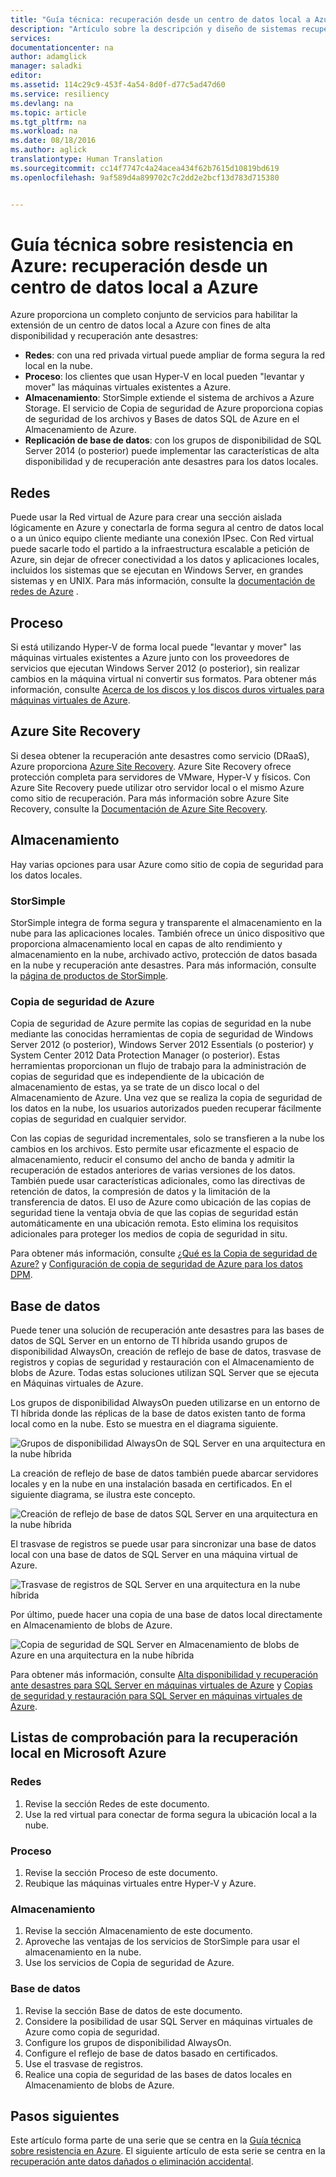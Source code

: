 ```yaml
---
title: "Guía técnica: recuperación desde un centro de datos local a Azure | Microsoft Docs"
description: "Artículo sobre la descripción y diseño de sistemas recuperación desde infraestructuras locales a Azure"
services: 
documentationcenter: na
author: adamglick
manager: saladki
editor: 
ms.assetid: 114c29c9-453f-4a54-8d0f-d77c5ad47d60
ms.service: resiliency
ms.devlang: na
ms.topic: article
ms.tgt_pltfrm: na
ms.workload: na
ms.date: 08/18/2016
ms.author: aglick
translationtype: Human Translation
ms.sourcegitcommit: cc14f7747c4a24acea434f62b7615d10819bd619
ms.openlocfilehash: 9af589d4a899702c7c2dd2e2bcf13d783d715380


---
```

# <a name="azure-resiliency-technical-guidance-recovery-from-on-premises-to-azure"></a>Guía técnica sobre resistencia en Azure: recuperación desde un centro de datos local a Azure
Azure proporciona un completo conjunto de servicios para habilitar la extensión de un centro de datos local a Azure con fines de alta disponibilidad y recuperación ante desastres:

* **Redes**: con una red privada virtual puede ampliar de forma segura la red local en la nube.
* **Proceso**: los clientes que usan Hyper-V en local pueden "levantar y mover" las máquinas virtuales existentes a Azure.
* **Almacenamiento**: StorSimple extiende el sistema de archivos a Azure Storage. El servicio de Copia de seguridad de Azure proporciona copias de seguridad de los archivos y Bases de datos SQL de Azure en el Almacenamiento de Azure.
* **Replicación de base de datos**: con los grupos de disponibilidad de SQL Server 2014 (o posterior) puede implementar las características de alta disponibilidad y de recuperación ante desastres para los datos locales.

## <a name="networking"></a>Redes
Puede usar la Red virtual de Azure para crear una sección aislada lógicamente en Azure y conectarla de forma segura al centro de datos local o a un único equipo cliente mediante una conexión IPsec. Con Red virtual puede sacarle todo el partido a la infraestructura escalable a petición de Azure, sin dejar de ofrecer conectividad a los datos y aplicaciones locales, incluidos los sistemas que se ejecutan en Windows Server, en grandes sistemas y en UNIX. Para más información, consulte la [documentación de redes de Azure](../virtual-network/virtual-networks-overview.md) .

## <a name="compute"></a>Proceso
Si está utilizando Hyper-V de forma local puede "levantar y mover" las máquinas virtuales existentes a Azure junto con los proveedores de servicios que ejecutan Windows Server 2012 (o posterior), sin realizar cambios en la máquina virtual ni convertir sus formatos. Para obtener más información, consulte [Acerca de los discos y los discos duros virtuales para máquinas virtuales de Azure](../storage/storage-about-disks-and-vhds-linux.md?toc=%2fazure%2fvirtual-machines%2flinux%2ftoc.json).

## <a name="azure-site-recovery"></a>Azure Site Recovery
Si desea obtener la recuperación ante desastres como servicio (DRaaS), Azure proporciona [Azure Site Recovery](https://azure.microsoft.com/services/site-recovery/). Azure Site Recovery ofrece protección completa para servidores de VMware, Hyper-V y físicos. Con Azure Site Recovery puede utilizar otro servidor local o el mismo Azure como sitio de recuperación. Para más información sobre Azure Site Recovery, consulte la [Documentación de Azure Site Recovery](https://azure.microsoft.com/documentation/services/site-recovery/).

## <a name="storage"></a>Almacenamiento
Hay varias opciones para usar Azure como sitio de copia de seguridad para los datos locales.

### <a name="storsimple"></a>StorSimple
StorSimple integra de forma segura y transparente el almacenamiento en la nube para las aplicaciones locales. También ofrece un único dispositivo que proporciona almacenamiento local en capas de alto rendimiento y almacenamiento en la nube, archivado activo, protección de datos basada en la nube y recuperación ante desastres. Para más información, consulte la [página de productos de StorSimple](https://azure.microsoft.com/services/storsimple/).

### <a name="azure-backup"></a>Copia de seguridad de Azure
Copia de seguridad de Azure permite las copias de seguridad en la nube mediante las conocidas herramientas de copia de seguridad de Windows Server 2012 (o posterior), Windows Server 2012 Essentials (o posterior) y System Center 2012 Data Protection Manager (o posterior). Estas herramientas proporcionan un flujo de trabajo para la administración de copias de seguridad que es independiente de la ubicación de almacenamiento de estas, ya se trate de un disco local o del Almacenamiento de Azure. Una vez que se realiza la copia de seguridad de los datos en la nube, los usuarios autorizados pueden recuperar fácilmente copias de seguridad en cualquier servidor.

Con las copias de seguridad incrementales, solo se transfieren a la nube los cambios en los archivos. Esto permite usar eficazmente el espacio de almacenamiento, reducir el consumo del ancho de banda y admitir la recuperación de estados anteriores de varias versiones de los datos. También puede usar características adicionales, como las directivas de retención de datos, la compresión de datos y la limitación de la transferencia de datos. El uso de Azure como ubicación de las copias de seguridad tiene la ventaja obvia de que las copias de seguridad están automáticamente en una ubicación remota. Esto elimina los requisitos adicionales para proteger los medios de copia de seguridad in situ.

Para obtener más información, consulte [¿Qué es la Copia de seguridad de Azure?](../backup/backup-introduction-to-azure-backup.md) y [Configuración de copia de seguridad de Azure para los datos DPM](https://technet.microsoft.com/library/jj728752.aspx).

## <a name="database"></a>Base de datos
Puede tener una solución de recuperación ante desastres para las bases de datos de SQL Server en un entorno de TI híbrida usando grupos de disponibilidad AlwaysOn, creación de reflejo de base de datos, trasvase de registros y copias de seguridad y restauración con el Almacenamiento de blobs de Azure. Todas estas soluciones utilizan SQL Server que se ejecuta en Máquinas virtuales de Azure.

Los grupos de disponibilidad AlwaysOn pueden utilizarse en un entorno de TI híbrida donde las réplicas de la base de datos existen tanto de forma local como en la nube. Esto se muestra en el diagrama siguiente.

![Grupos de disponibilidad AlwaysOn de SQL Server en una arquitectura en la nube híbrida](./media/resiliency-technical-guidance-recovery-on-premises-azure/SQL_Server_Disaster_Recovery-3.png)

La creación de reflejo de base de datos también puede abarcar servidores locales y en la nube en una instalación basada en certificados. En el siguiente diagrama, se ilustra este concepto.

![Creación de reflejo de base de datos SQL Server en una arquitectura en la nube híbrida](./media/resiliency-technical-guidance-recovery-on-premises-azure/SQL_Server_Disaster_Recovery-4.png)

El trasvase de registros se puede usar para sincronizar una base de datos local con una base de datos de SQL Server en una máquina virtual de Azure.

![Trasvase de registros de SQL Server en una arquitectura en la nube híbrida](./media/resiliency-technical-guidance-recovery-on-premises-azure/SQL_Server_Disaster_Recovery-5.png)

Por último, puede hacer una copia de una base de datos local directamente en Almacenamiento de blobs de Azure.

![Copia de seguridad de SQL Server en Almacenamiento de blobs de Azure en una arquitectura en la nube híbrida](./media/resiliency-technical-guidance-recovery-on-premises-azure/SQL_Server_Disaster_Recovery-6.png)

Para obtener más información, consulte [Alta disponibilidad y recuperación ante desastres para SQL Server en máquinas virtuales de Azure](../virtual-machines/windows/sql/virtual-machines-windows-sql-high-availability-dr.md) y [Copias de seguridad y restauración para SQL Server en máquinas virtuales de Azure](../virtual-machines/windows/sql/virtual-machines-windows-sql-backup-recovery.md).

## <a name="checklists-for-on-premises-recovery-in-microsoft-azure"></a>Listas de comprobación para la recuperación local en Microsoft Azure
### <a name="networking"></a>Redes
1. Revise la sección Redes de este documento.
2. Use la red virtual para conectar de forma segura la ubicación local a la nube.

### <a name="compute"></a>Proceso
1. Revise la sección Proceso de este documento.
2. Reubique las máquinas virtuales entre Hyper-V y Azure.

### <a name="storage"></a>Almacenamiento
1. Revise la sección Almacenamiento de este documento.
2. Aproveche las ventajas de los servicios de StorSimple para usar el almacenamiento en la nube.
3. Use los servicios de Copia de seguridad de Azure.

### <a name="database"></a>Base de datos
1. Revise la sección Base de datos de este documento.
2. Considere la posibilidad de usar SQL Server en máquinas virtuales de Azure como copia de seguridad.
3. Configure los grupos de disponibilidad AlwaysOn.
4. Configure el reflejo de base de datos basado en certificados.
5. Use el trasvase de registros.
6. Realice una copia de seguridad de las bases de datos locales en Almacenamiento de blobs de Azure.

## <a name="next-steps"></a>Pasos siguientes
Este artículo forma parte de una serie que se centra en la [Guía técnica sobre resistencia en Azure](resiliency-technical-guidance.md). El siguiente artículo de esta serie se centra en la [recuperación ante datos dañados o eliminación accidental](resiliency-technical-guidance-recovery-data-corruption.md).




<!--HONumber=Feb17_HO3-->


